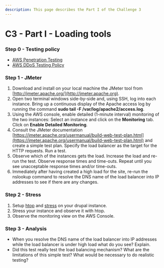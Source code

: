 ```yaml
---
description: This page describes the Part I of the Challenge 3
---
```


# C3 - Part I - Loading tools

### Step 0 - Testing policy

* [AWS Penetration Testing](https://aws.amazon.com/security/penetration-testing/)
* [AWS DDoS Testing Policy ](https://aws.amazon.com/security/ddos-simulation-testing/)

### Step 1 - JMeter

1. Download and install on your local machine the JMeter tool from [http://jmeter.apache.org/](http://jmeter.apache.org).
2. Open two terminal windows side-by-side and, using SSH, log into each instance. Bring up a continuous display of the Apache access log by running the command **sudo tail -F /var/log/apache2/access.log**.
3. Using the AWS console, enable detailed (1-minute interval) monitoring of the two instances: Select an instance and click on the **Monitoring** tab. Click on **Enable Detailed Monitoring**.
4. Consult the JMeter documentation [https://jmeter.apache.org/usermanual/build-web-test-plan.html](https://jmeter.apache.org/usermanual/build-web-test-plan.html) and create a simple test plan. Specify the load balancer as the target for the HTTP requests. Run a test.
5. Observe which of the instances gets the load. Increase the load and re-run the test. Observe response times and time-outs. Repeat until you see unacceptable response times and/or time-outs.
6. Immediately after having created a high load for the site, re-run the nslookup command to resolve the DNS name of the load balancer into IP addresses to see if there are any changes.

### Step 2 - Stress

1. Setup [htop](https://htop.dev) and [stress](http://manpages.ubuntu.com/manpages/focal/man1/stress.1.html) on your drupal instance.
2. Stress your instance and observe it with htop.
3. Observe the monitoring view on the AWS Console.

### Step 3 - Analysis

* When you resolve the DNS name of the load balancer into IP addresses while the load balancer is under high load what do you see? Explain.
* Did this test really test the load balancing mechanism? What are the limitations of this simple test? What would be necessary to do realistic testing?

&#x20;
